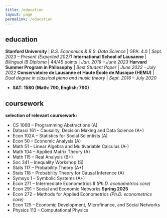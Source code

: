 ```yaml
---
title: /education
layout: page
permalink: /education
---
```

## education
**Stanford University** | *B.S. Economics & B.S. Data Science* | GPA: 4.0 | *Sept. 2023 – Present (Expected 2027)*
**International School of Lausanne** | *Bilingual IB Diploma* | 44/45 points | *Jan. 2019 – June 2023*
**Harvard Summer Program in Philosophy** | *Best Student Paper* | *June 2022 - July 2022*
**Conservatoire de Lausanne et Haute École de Musique (HEMU)** | *Dual degree in classical piano and music theory* | *Sept. 2016 – July 2020*
- **SAT: 1580 (Math: 790, English: 790)**

## coursework
**selection of relevant coursework:**
- CS 106B – Programming Abstractions (A)
- Datasci 161 – Causality, Decision Making and Data Science (A+)
- Econ 102A – Statistics for Social Scientists (A)
- Econ 50 – Economic Analysis (A)
- Math 51 – Linear Algebra and Multivariable Calculus (A-)
- Math 104 – Applied Matrix Theory (A)
- Math 115 – Real Analysis (B+)
- Soc 341 – Inequality Workshop (S)
- Stats 117 – Probability Theory (A+)
- Stats 118 – Probability Theory for Causal Inference (A)
- Symsys 1 – Symbolic Systems (A+)
- Econ 271 – Intermediate Econometrics II *(Ph.D. econometrics core)*
- Econ 291 – Social and Economic Networks
**Spring 2025**
- Econ 272 – Methods for Applied Econometrics *(Ph.D. econometrics core)*
- Econ 125 – Economic Development, Microfinance, and Social Networks
- Physics 113 – Computational Physics

